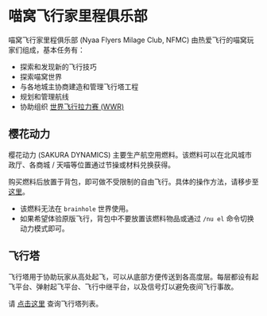 # 喵窝飞行家里程俱乐部

喵窝飞行家里程俱乐部 (Nyaa Flyers Milage Club, NFMC) 由热爱飞行的喵窝玩家们组成，基本任务有：

* 探索和发现新的飞行技巧
* 探索喵窝世界
* 与各地城主协商建造和管理飞行塔工程
* 规划和管理航线
* 协助组织 [世界飞行拉力赛 (WWR)](nfs/events?id=wwr-world-wings-rally)

## 樱花动力

樱花动力 (SAKURA DYNAMICS) 主要生产航空用燃料。该燃料可以在北风城市政厅、各商城 / 天喵等位置通过节操或材料兑换获得。

购买燃料后放置于背包，即可做不受限制的自由飞行。具体的操作方法，请移步至 [这里](tutorial/plugins/nyaautils?id=飞行动力)。

* 该燃料无法在 `brainhole` 世界使用。
* 如果希望体验原版飞行，背包中不要放置该燃料物品或通过 `/nu el` 命令切换动力模式即可。

## 飞行塔

飞行塔用于协助玩家从高处起飞，可以从底部方便传送到各高度层。每层都设有起飞平台、弹射起飞平台、飞行中继平台，以及信号灯以避免夜间飞行事故。

请 [点击这里](nyaa/projects/airline) 查询飞行塔列表。
